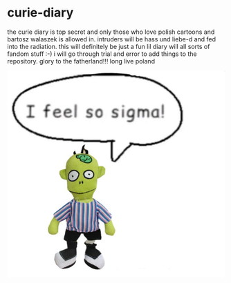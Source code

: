 # curie-diary
the curie diary is top secret and only those who love polish cartoons and bartosz walaszek is allowed in.
intruders will be hass und liebe-d and fed into the radiation.
this will definitely be just a fun lil diary will all sorts of fandom stuff :-)
i will go through trial and error to add things to the repository.
glory to the fatherland!!!
long live poland

![image alt](https://github.com/carmenoutskirt/curie-diary/blob/0e982a0b503784076f123445df65302e573bac53/ifeelsosigmaurrr.jpg)
